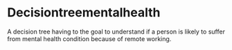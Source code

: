 # Decisiontreementalhealth
A decision tree having to the goal to understand if a person is likely to suffer from mental health condition because of remote working.
